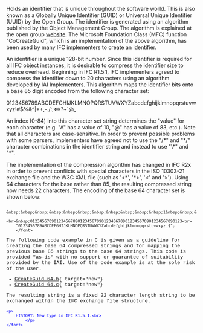 ﻿Holds an identifier that is unique throughout the software world. This is also known as a Globally Unique Identifier (GUID) or Universal Unique Identifier (UUID) by the Open Group. The identifier is generated using an algorithm published by the Object Management Group. The algorithm is explained at the open group [website](http://www.opengroup.org/dce/info/draft-leach-uuids-guids-01.txt). The Microsoft Foundation Class (MFC) function "CoCreateGuid", which is an implementation of the above algorithm, has been used by many IFC implementers to create an identifier.

An identifier is a unique 128-bit number. Since this identifier is required for all IFC object instances, it is desirable to compress the identifier size to reduce overhead. Beginning in IFC R1.5.1, IFC implementers agreed to compress the identifier down to 20 characters using an algorithm developed by IAI Implementers. This algorithm maps the identifier bits onto a base 85 digit encoded from the following character set:

0123456789ABCDEFGHIJKLMNOPQRSTUVWXYZabcdefghijklmnopqrstuvwxyz!#$%&amp;\^|\*+,-./:;&lt;=&gt;?\~`@_

An index (0-84) into this character set string determines the "value" for each character (e.g. "A" has a value of 10, "@" has a value of 83, etc.). Note that all characters are case-sensitive. In order to prevent possible problems with some parsers, implementers have agreed not to use the "/\*" and "\*/" character combinations in the identifier string and instead to use "\\*" and "\*\".

The implementation of the compression algorithm has changed in IFC R2x in order to prevent conflicts with special characters in the ISO 10303-21 exchange file and the W3C XML file (such as '&lt;\*', '\*&gt;', '&lt;' and '&gt;'). Using 64 characters for the base rather than 85, the resulting compressed string now needs 22 characters. The encoding of the base 64 character set is shown below:

> <font face="Courier New" size="-1">
        &nbsp;&nbsp;&nbsp;&nbsp;&nbsp;&nbsp;&nbsp;&nbsp;&nbsp;&nbsp;&nbsp;1&nbsp;&nbsp;&nbsp;&nbsp;&nbsp;&nbsp;&nbsp;&nbsp;&nbsp;2&nbsp;&nbsp;&nbsp;&nbsp;&nbsp;&nbsp;&nbsp;&nbsp;&nbsp;3&nbsp;&nbsp;&nbsp;&nbsp;&nbsp;&nbsp;&nbsp;&nbsp;&nbsp;4&nbsp;&nbsp;&nbsp;&nbsp;&nbsp;&nbsp;&nbsp;&nbsp;&nbsp;5&nbsp;&nbsp;&nbsp;&nbsp;&nbsp;&nbsp;&nbsp;&nbsp;&nbsp;6
		<br>&nbsp;0123456789012345678901234567890123456789012345678901234567890123<br>
		"0123456789ABCDEFGHIJKLMNOPQRSTUVWXYZabcdefghijklmnopqrstuvwxyz_$";
        </font>
> 


The following code example in C is given as a guideline for creating the base 64 compressed strings and for mapping the previous base 85 strings to the base 64 strings. This code is provided "as-is" with no support or guarantee of suitability provided by the IAI. Use of the code example is at the sole risk of the user.

* [CreateGuid_64.h](text/CreateGuid_64.h){ target="new"}
* [CreateGuid_64.c](text/CreateGuid_64.c){ target="new"}

The resulting string is a fixed 22 character length string to be exchanged within the IFC exchange file structure.

> <font size="-1" color="#0000FF">
    <p>
    	HISTORY: New type in IFC R1.5.1.<br>
	        </p>
	</font>
